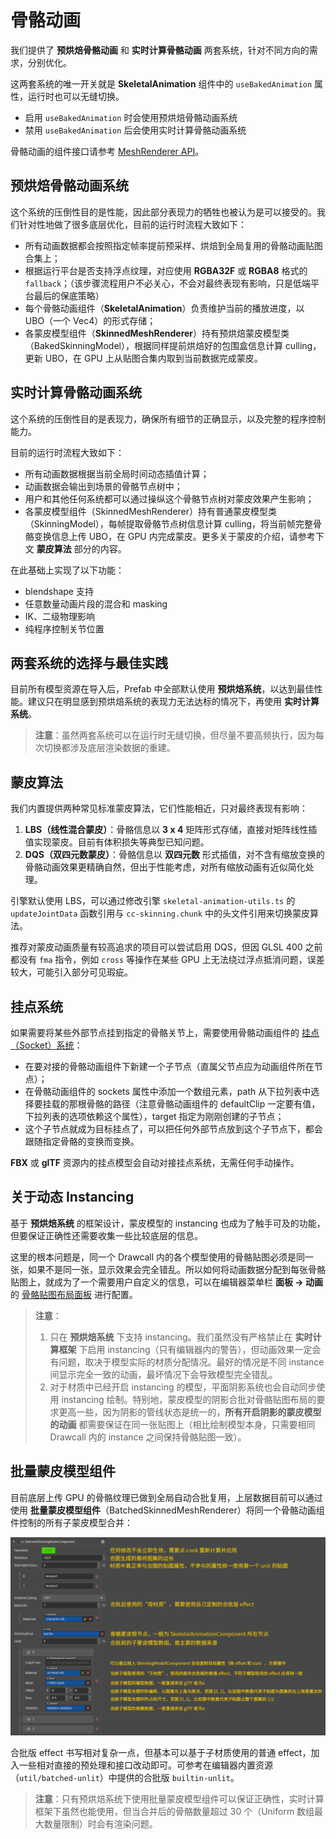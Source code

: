 # 骨骼动画

我们提供了 **预烘焙骨骼动画** 和 **实时计算骨骼动画** 两套系统，针对不同方向的需求，分别优化。

这两套系统的唯一开关就是 **SkeletalAnimation** 组件中的 `useBakedAnimation` 属性，运行时也可以无缝切换。

- 启用 `useBakedAnimation` 时会使用预烘焙骨骼动画系统
- 禁用 `useBakedAnimation` 后会使用实时计算骨骼动画系统

骨骼动画的组件接口请参考 [MeshRenderer API](__APIDOC__/zh/classes/animation.skeletalanimation.html)。

## 预烘焙骨骼动画系统

这个系统的压倒性目的是性能，因此部分表现力的牺牲也被认为是可以接受的。我们针对性地做了很多底层优化，目前的运行时流程大致如下：

- 所有动画数据都会按照指定帧率提前预采样、烘焙到全局复用的骨骼动画贴图合集上；
- 根据运行平台是否支持浮点纹理，对应使用 **RGBA32F** 或 **RGBA8** 格式的 `fallback`；（该步骤流程用户不必关心，不会对最终表现有影响，只是低端平台最后的保底策略）
- 每个骨骼动画组件（**SkeletalAnimation**）负责维护当前的播放进度，以 UBO（一个 Vec4）的形式存储；
- 各蒙皮模型组件（**SkinnedMeshRenderer**）持有预烘焙蒙皮模型类（BakedSkinningModel），根据同样提前烘焙好的包围盒信息计算 culling，更新 UBO，在 GPU 上从贴图合集内取到当前数据完成蒙皮。

## 实时计算骨骼动画系统

这个系统的压倒性目的是表现力，确保所有细节的正确显示，以及完整的程序控制能力。

目前的运行时流程大致如下：

- 所有动画数据根据当前全局时间动态插值计算；
- 动画数据会输出到场景的骨骼节点树中；
- 用户和其他任何系统都可以通过操纵这个骨骼节点树对蒙皮效果产生影响；
- 各蒙皮模型组件（SkinnedMeshRenderer）持有普通蒙皮模型类（SkinningModel），每帧提取骨骼节点树信息计算 culling，将当前帧完整骨骼变换信息上传 UBO，在 GPU 内完成蒙皮。更多关于蒙皮的介绍，请参考下文 **蒙皮算法** 部分的内容。

在此基础上实现了以下功能：

- blendshape 支持
- 任意数量动画片段的混合和 masking
- IK、二级物理影响
- 纯程序控制关节位置

## 两套系统的选择与最佳实践

目前所有模型资源在导入后，Prefab 中全部默认使用 **预烘焙系统**，以达到最佳性能。建议只在明显感到预烘焙系统的表现力无法达标的情况下，再使用 **实时计算系统**。

> **注意**：虽然两套系统可以在运行时无缝切换，但尽量不要高频执行，因为每次切换都涉及底层渲染数据的重建。

## 蒙皮算法

我们内置提供两种常见标准蒙皮算法，它们性能相近，只对最终表现有影响：

1. **LBS（线性混合蒙皮）**：骨骼信息以 **3 x 4** 矩阵形式存储，直接对矩阵线性插值实现蒙皮。目前有体积损失等典型已知问题。
2. **DQS（双四元数蒙皮）**：骨骼信息以 **双四元数** 形式插值，对不含有缩放变换的骨骼动画效果更精确自然，但出于性能考虑，对所有缩放动画有近似简化处理。

引擎默认使用 LBS，可以通过修改引擎 `skeletal-animation-utils.ts` 的 `updateJointData` 函数引用与 `cc-skinning.chunk` 中的头文件引用来切换蒙皮算法。

推荐对蒙皮动画质量有较高追求的项目可以尝试启用 DQS，但因 GLSL 400 之前都没有 `fma` 指令，例如 `cross` 等操作在某些 GPU 上无法绕过浮点抵消问题，误差较大，可能引入部分可见瑕疵。

## 挂点系统

如果需要将某些外部节点挂到指定的骨骼关节上，需要使用骨骼动画组件的 [挂点（Socket）系统](../../editor/components/spine.md#spine-%E6%8C%82%E7%82%B9)：

- 在要对接的骨骼动画组件下新建一个子节点（直属父节点应为动画组件所在节点）；
- 在骨骼动画组件的 sockets 属性中添加一个数组元素，path 从下拉列表中选择要挂载的那根骨骼的路径（注意骨骼动画组件的 defaultClip 一定要有值，下拉列表的选项依赖这个属性），target 指定为刚刚创建的子节点；
- 这个子节点就成为目标挂点了，可以把任何外部节点放到这个子节点下，都会跟随指定骨骼的变换而变换。

**FBX** 或 **glTF** 资源内的挂点模型会自动对接挂点系统，无需任何手动操作。

## 关于动态 Instancing

基于 **预烘焙系统** 的框架设计，蒙皮模型的 instancing 也成为了触手可及的功能，但要保证正确性还需要收集一些比较底层的信息。

这里的根本问题是，同一个 Drawcall 内的各个模型使用的骨骼贴图必须是同一张，如果不是同一张，显示效果会完全错乱。所以如何将动画数据分配到每张骨骼贴图上，就成为了一个需要用户自定义的信息，可以在编辑器菜单栏 **面板 -> 动画** 的 [骨骼贴图布局面板](../../editor/project/joint-texture-layout.md) 进行配置。

> **注意**：
> 1. 只在 **预烘焙系统** 下支持 instancing。我们虽然没有严格禁止在 **实时计算框架** 下启用 instancing（只有编辑器内的警告），但动画效果一定会有问题，取决于模型实际的材质分配情况。最好的情况是不同 instance 间显示完全一致的动画，最坏情况下会导致模型完全错乱。
> 2. 对于材质中已经开启 instancing 的模型，平面阴影系统也会自动同步使用 instancing 绘制。特别地，蒙皮模型的阴影合批对骨骼贴图布局的要求更高一些，因为阴影的管线状态是统一的，**所有开启阴影的蒙皮模型的动画** 都需要保证在同一张贴图上（相比绘制模型本身，只需要相同 Drawcall 内的 instance 之间保持骨骼贴图一致）。

## 批量蒙皮模型组件

目前底层上传 GPU 的骨骼纹理已做到全局自动合批复用，上层数据目前可以通过使用 **批量蒙皮模型组件**（BatchedSkinnedMeshRenderer）将同一个骨骼动画组件控制的所有子蒙皮模型合并：

![batched-skinning-model](batched-skinning-model-component.png)

合批版 effect 书写相对复杂一点，但基本可以基于子材质使用的普通 effect，加入一些相对直接的预处理和接口改动即可。可参考在编辑器内置资源（`util/batched-unlit`）中提供的合批版 `builtin-unlit`。

> **注意**：只有预烘焙系统下使用批量蒙皮模型组件可以保证正确性，实时计算框架下虽然也能使用，但当合并后的骨骼数量超过 30 个（Uniform 数组最大数量限制）时会有渲染问题。
